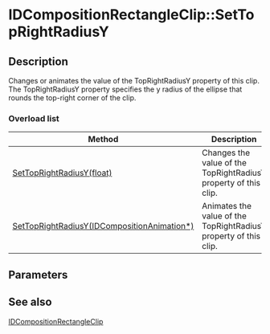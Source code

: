 # IDCompositionRectangleClip::SetTopRightRadiusY

## Description

Changes or animates the value of the TopRightRadiusY property of this clip. The TopRightRadiusY property specifies the y radius of the ellipse that rounds the top-right corner of the clip.

### Overload list

| Method | Description |
| --- | --- |
| [SetTopRightRadiusY(float)](https://learn.microsoft.com/windows/desktop/api/dcomp/nf-dcomp-idcompositionrectangleclip-settoprightradiusy(idcompositionanimation)) | Changes the value of the TopRightRadiusY property of this clip. |
| [SetTopRightRadiusY(IDCompositionAnimation*)](https://learn.microsoft.com/windows/desktop/api/dcomp/nf-dcomp-idcompositionrectangleclip-settoprightradiusy(idcompositionanimation)) | Animates the value of the TopRightRadiusY property of this clip. |

## Parameters

## See also

[IDCompositionRectangleClip](https://learn.microsoft.com/windows/desktop/api/dcomp/nn-dcomp-idcompositionrectangleclip)